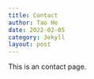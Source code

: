 ```yaml
---
title: Contact
author: Tao He
date: 2022-02-05
category: Jekyll
layout: post
---
```


This is an contact page.
